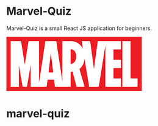 # Marvel-Quiz

Marvel-Quiz is a small React JS application for beginners.

![Mon image](marvel-text.png)

# marvel-quiz
